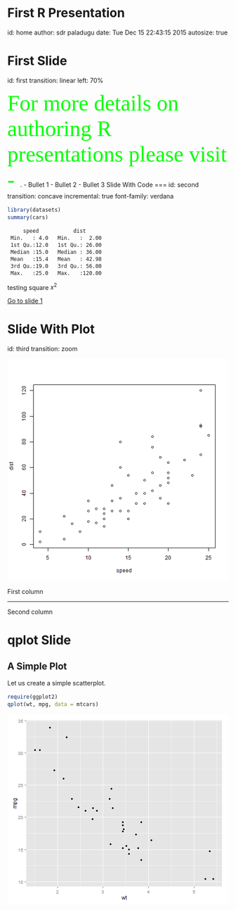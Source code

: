 First R Presentation
===
id: home
author: sdr paladugu
date:   Tue Dec 15 22:43:15 2015
autosize: true

First Slide
===
id: first
transition: linear
left: 70%

<span style="font-size:50px;font-weight:normal;font-family:Times New Roman;color: #00ff00;">
For more details on authoring R presentations please visit - </span>
<https://support.rstudio.com/hc/en-us/articles/200486468>.
- Bullet 1
- Bullet 2
- Bullet 3 

</span>
Slide With Code
===
id: second
transition: concave
incremental: true
font-family: verdana


```r
library(datasets)
summary(cars)
```

```
     speed           dist       
 Min.   : 4.0   Min.   :  2.00  
 1st Qu.:12.0   1st Qu.: 26.00  
 Median :15.0   Median : 36.00  
 Mean   :15.4   Mean   : 42.98  
 3rd Qu.:19.0   3rd Qu.: 56.00  
 Max.   :25.0   Max.   :120.00  
```
testing square $x^2$

[Go to slide 1](#/first)

Slide With Plot
===
id: third
transition: zoom

![plot of chunk unnamed-chunk-2](firstPresentation-figure/unnamed-chunk-2-1.png) 
  
First column
***
Second column


qplot Slide
===
## A Simple Plot ##

Let us create a simple scatterplot.


```r
require(ggplot2)
qplot(wt, mpg, data = mtcars)
```

<img src="firstPresentation-figure/simple-plot-1.png" title="plot of chunk simple-plot" alt="plot of chunk simple-plot" style="display: block; margin: auto;" />

